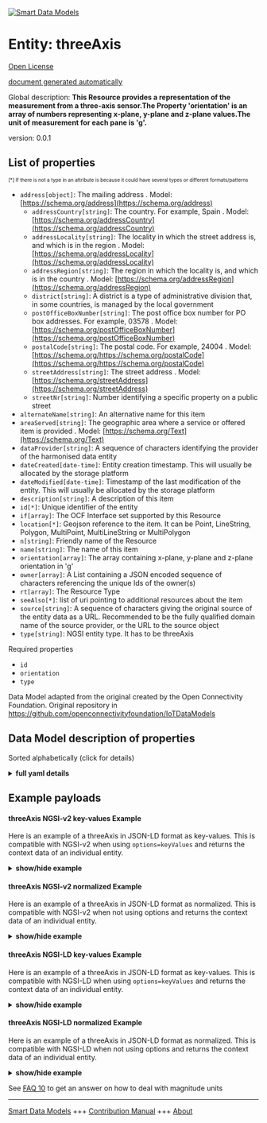 <!-- 10-Header -->  
[![Smart Data Models](https://smartdatamodels.org/wp-content/uploads/2022/01/SmartDataModels_logo.png "Logo")](https://smartdatamodels.org)  
Entity: threeAxis  
=================<!-- /10-Header -->  
<!-- 15-License -->  
[Open License](https://github.com/smart-data-models//dataModel.OCF/blob/master/threeAxis/LICENSE.md)  
[document generated automatically](https://docs.google.com/presentation/d/e/2PACX-1vTs-Ng5dIAwkg91oTTUdt8ua7woBXhPnwavZ0FxgR8BsAI_Ek3C5q97Nd94HS8KhP-r_quD4H0fgyt3/pub?start=false&loop=false&delayms=3000#slide=id.gb715ace035_0_60)  
<!-- /15-License -->  
<!-- 20-Description -->  
Global description: **This Resource provides a representation of the measurement from a three-axis sensor.The Property 'orientation' is an array of numbers representing x-plane, y-plane and z-plane values.The unit of measurement for each pane is 'g'.**  
version: 0.0.1  
<!-- /20-Description -->  
<!-- 30-PropertiesList -->  

## List of properties  

<sup><sub>[*] If there is not a type in an attribute is because it could have several types or different formats/patterns</sub></sup>  
- `address[object]`: The mailing address  . Model: [https://schema.org/address](https://schema.org/address)	- `addressCountry[string]`: The country. For example, Spain  . Model: [https://schema.org/addressCountry](https://schema.org/addressCountry)  
	- `addressLocality[string]`: The locality in which the street address is, and which is in the region  . Model: [https://schema.org/addressLocality](https://schema.org/addressLocality)  
	- `addressRegion[string]`: The region in which the locality is, and which is in the country  . Model: [https://schema.org/addressRegion](https://schema.org/addressRegion)  
	- `district[string]`: A district is a type of administrative division that, in some countries, is managed by the local government    
	- `postOfficeBoxNumber[string]`: The post office box number for PO box addresses. For example, 03578  . Model: [https://schema.org/postOfficeBoxNumber](https://schema.org/postOfficeBoxNumber)  
	- `postalCode[string]`: The postal code. For example, 24004  . Model: [https://schema.org/https://schema.org/postalCode](https://schema.org/https://schema.org/postalCode)  
	- `streetAddress[string]`: The street address  . Model: [https://schema.org/streetAddress](https://schema.org/streetAddress)  
	- `streetNr[string]`: Number identifying a specific property on a public street    
- `alternateName[string]`: An alternative name for this item  - `areaServed[string]`: The geographic area where a service or offered item is provided  . Model: [https://schema.org/Text](https://schema.org/Text)- `dataProvider[string]`: A sequence of characters identifying the provider of the harmonised data entity  - `dateCreated[date-time]`: Entity creation timestamp. This will usually be allocated by the storage platform  - `dateModified[date-time]`: Timestamp of the last modification of the entity. This will usually be allocated by the storage platform  - `description[string]`: A description of this item  - `id[*]`: Unique identifier of the entity  - `if[array]`: The OCF Interface set supported by this Resource  - `location[*]`: Geojson reference to the item. It can be Point, LineString, Polygon, MultiPoint, MultiLineString or MultiPolygon  - `n[string]`: Friendly name of the Resource  - `name[string]`: The name of this item  - `orientation[array]`: The array containing x-plane, y-plane and z-plane orientation in 'g'  - `owner[array]`: A List containing a JSON encoded sequence of characters referencing the unique Ids of the owner(s)  - `rt[array]`: The Resource Type  - `seeAlso[*]`: list of uri pointing to additional resources about the item  - `source[string]`: A sequence of characters giving the original source of the entity data as a URL. Recommended to be the fully qualified domain name of the source provider, or the URL to the source object  - `type[string]`: NGSI entity type. It has to be threeAxis  <!-- /30-PropertiesList -->  
<!-- 35-RequiredProperties -->  
Required properties  
- `id`  - `orientation`  - `type`  <!-- /35-RequiredProperties -->  
<!-- 40-RequiredProperties -->  
Data Model adapted from the original created by the Open Connectivity Foundation. Original repository in https://github.com/openconnectivityfoundation/IoTDataModels  
<!-- /40-RequiredProperties -->  
<!-- 50-DataModelHeader -->  
## Data Model description of properties  
Sorted alphabetically (click for details)  
<!-- /50-DataModelHeader -->  
<!-- 60-ModelYaml -->  
<details><summary><strong>full yaml details</strong></summary>    
```yaml  
threeAxis:    
  description: 'This Resource provides a representation of the measurement from a three-axis sensor.The Property ''orientation'' is an array of numbers representing x-plane, y-plane and z-plane values.The unit of measurement for each pane is ''g''.'    
  properties:    
    address:    
      description: The mailing address    
      properties:    
        addressCountry:    
          description: 'The country. For example, Spain'    
          type: string    
          x-ngsi:    
            model: https://schema.org/addressCountry    
            type: Property    
        addressLocality:    
          description: 'The locality in which the street address is, and which is in the region'    
          type: string    
          x-ngsi:    
            model: https://schema.org/addressLocality    
            type: Property    
        addressRegion:    
          description: 'The region in which the locality is, and which is in the country'    
          type: string    
          x-ngsi:    
            model: https://schema.org/addressRegion    
            type: Property    
        district:    
          description: 'A district is a type of administrative division that, in some countries, is managed by the local government'    
          type: string    
          x-ngsi:    
            type: Property    
        postOfficeBoxNumber:    
          description: 'The post office box number for PO box addresses. For example, 03578'    
          type: string    
          x-ngsi:    
            model: https://schema.org/postOfficeBoxNumber    
            type: Property    
        postalCode:    
          description: 'The postal code. For example, 24004'    
          type: string    
          x-ngsi:    
            model: https://schema.org/https://schema.org/postalCode    
            type: Property    
        streetAddress:    
          description: The street address    
          type: string    
          x-ngsi:    
            model: https://schema.org/streetAddress    
            type: Property    
        streetNr:    
          description: Number identifying a specific property on a public street    
          type: string    
          x-ngsi:    
            type: Property    
      type: object    
      x-ngsi:    
        model: https://schema.org/address    
        type: Property    
    alternateName:    
      description: An alternative name for this item    
      type: string    
      x-ngsi:    
        type: Property    
    areaServed:    
      description: The geographic area where a service or offered item is provided    
      type: string    
      x-ngsi:    
        model: https://schema.org/Text    
        type: Property    
    dataProvider:    
      description: A sequence of characters identifying the provider of the harmonised data entity    
      type: string    
      x-ngsi:    
        type: Property    
    dateCreated:    
      description: Entity creation timestamp. This will usually be allocated by the storage platform    
      format: date-time    
      type: string    
      x-ngsi:    
        type: Property    
    dateModified:    
      description: Timestamp of the last modification of the entity. This will usually be allocated by the storage platform    
      format: date-time    
      type: string    
      x-ngsi:    
        type: Property    
    description:    
      description: A description of this item    
      type: string    
      x-ngsi:    
        type: Property    
    id:    
      anyOf:    
        - description: Identifier format of any NGSI entity    
          maxLength: 256    
          minLength: 1    
          pattern: ^[\w\-\.\{\}\$\+\*\[\]`|~^@!,:\\]+$    
          type: string    
          x-ngsi:    
            type: Property    
        - description: Identifier format of any NGSI entity    
          format: uri    
          type: string    
          x-ngsi:    
            type: Property    
      description: Unique identifier of the entity    
      x-ngsi:    
        type: Property    
    if:    
      description: The OCF Interface set supported by this Resource    
      items:    
        enum:    
          - oic.if.s    
          - oic.if.baseline    
        type: string    
      minItems: 2    
      readOnly: true    
      type: array    
      uniqueItems: true    
      x-ngsi:    
        type: Property    
    location:    
      description: 'Geojson reference to the item. It can be Point, LineString, Polygon, MultiPoint, MultiLineString or MultiPolygon'    
      oneOf:    
        - description: Geojson reference to the item. Point    
          properties:    
            bbox:    
              items:    
                type: number    
              minItems: 4    
              type: array    
            coordinates:    
              items:    
                type: number    
              minItems: 2    
              type: array    
            type:    
              enum:    
                - Point    
              type: string    
          required:    
            - type    
            - coordinates    
          title: GeoJSON Point    
          type: object    
          x-ngsi:    
            type: GeoProperty    
        - description: Geojson reference to the item. LineString    
          properties:    
            bbox:    
              items:    
                type: number    
              minItems: 4    
              type: array    
            coordinates:    
              items:    
                items:    
                  type: number    
                minItems: 2    
                type: array    
              minItems: 2    
              type: array    
            type:    
              enum:    
                - LineString    
              type: string    
          required:    
            - type    
            - coordinates    
          title: GeoJSON LineString    
          type: object    
          x-ngsi:    
            type: GeoProperty    
        - description: Geojson reference to the item. Polygon    
          properties:    
            bbox:    
              items:    
                type: number    
              minItems: 4    
              type: array    
            coordinates:    
              items:    
                items:    
                  items:    
                    type: number    
                  minItems: 2    
                  type: array    
                minItems: 4    
                type: array    
              type: array    
            type:    
              enum:    
                - Polygon    
              type: string    
          required:    
            - type    
            - coordinates    
          title: GeoJSON Polygon    
          type: object    
          x-ngsi:    
            type: GeoProperty    
        - description: Geojson reference to the item. MultiPoint    
          properties:    
            bbox:    
              items:    
                type: number    
              minItems: 4    
              type: array    
            coordinates:    
              items:    
                items:    
                  type: number    
                minItems: 2    
                type: array    
              type: array    
            type:    
              enum:    
                - MultiPoint    
              type: string    
          required:    
            - type    
            - coordinates    
          title: GeoJSON MultiPoint    
          type: object    
          x-ngsi:    
            type: GeoProperty    
        - description: Geojson reference to the item. MultiLineString    
          properties:    
            bbox:    
              items:    
                type: number    
              minItems: 4    
              type: array    
            coordinates:    
              items:    
                items:    
                  items:    
                    type: number    
                  minItems: 2    
                  type: array    
                minItems: 2    
                type: array    
              type: array    
            type:    
              enum:    
                - MultiLineString    
              type: string    
          required:    
            - type    
            - coordinates    
          title: GeoJSON MultiLineString    
          type: object    
          x-ngsi:    
            type: GeoProperty    
        - description: Geojson reference to the item. MultiLineString    
          properties:    
            bbox:    
              items:    
                type: number    
              minItems: 4    
              type: array    
            coordinates:    
              items:    
                items:    
                  items:    
                    items:    
                      type: number    
                    minItems: 2    
                    type: array    
                  minItems: 4    
                  type: array    
                type: array    
              type: array    
            type:    
              enum:    
                - MultiPolygon    
              type: string    
          required:    
            - type    
            - coordinates    
          title: GeoJSON MultiPolygon    
          type: object    
          x-ngsi:    
            type: GeoProperty    
      x-ngsi:    
        type: GeoProperty    
    n:    
      description: Friendly name of the Resource    
      maxLength: 64    
      readOnly: true    
      type: string    
      x-ngsi:    
        type: Property    
    name:    
      description: The name of this item    
      type: string    
      x-ngsi:    
        type: Property    
    orientation:    
      description: 'The array containing x-plane, y-plane and z-plane orientation in ''g'''    
      items:    
        type: number    
      maxItems: 3    
      minItems: 3    
      readOnly: true    
      type: array    
      x-ngsi:    
        type: Property    
    owner:    
      description: A List containing a JSON encoded sequence of characters referencing the unique Ids of the owner(s)    
      items:    
        anyOf:    
          - description: Identifier format of any NGSI entity    
            maxLength: 256    
            minLength: 1    
            pattern: ^[\w\-\.\{\}\$\+\*\[\]`|~^@!,:\\]+$    
            type: string    
            x-ngsi:    
              type: Property    
          - description: Identifier format of any NGSI entity    
            format: uri    
            type: string    
            x-ngsi:    
              type: Property    
        description: Unique identifier of the entity    
        x-ngsi:    
          type: Property    
      type: array    
      x-ngsi:    
        type: Property    
    rt:    
      description: The Resource Type    
      items:    
        enum:    
          - oic.r.sensor.threeaxis    
        maxLength: 64    
        type: string    
      minItems: 1    
      readOnly: true    
      type: array    
      uniqueItems: true    
      x-ngsi:    
        type: Property    
    seeAlso:    
      description: list of uri pointing to additional resources about the item    
      oneOf:    
        - items:    
            format: uri    
            type: string    
          minItems: 1    
          type: array    
        - format: uri    
          type: string    
      x-ngsi:    
        type: Property    
    source:    
      description: 'A sequence of characters giving the original source of the entity data as a URL. Recommended to be the fully qualified domain name of the source provider, or the URL to the source object'    
      type: string    
      x-ngsi:    
        type: Property    
    type:    
      description: NGSI entity type. It has to be threeAxis    
      enum:    
        - threeAxis    
      type: string    
      x-ngsi:    
        type: Property    
  required:    
    - orientation    
    - id    
    - type    
  type: object    
  x-derived-from: https://raw.githubusercontent.com/openconnectivityfoundation/IoTDataModels/master/ThreeAxisResURI.swagger.json    
  x-disclaimer: 'Redistribution and use in source and binary forms, with or without modification, are permitted  provided that the license conditions are met. Copyleft (c) 2022 Contributors to Smart Data Models Program'    
  x-license-url: https://github.com/smart-data-models/dataModel.OCF/blob/master/threeAxis/LICENSE.md    
  x-model-schema: https://smart-data-models.github.io/dataModel.OCF/threeAxis/schema.json    
  x-model-tags: OCF    
  x-version: 0.0.1    
```  
</details>    
<!-- /60-ModelYaml -->  
<!-- 70-MiddleNotes -->  
<!-- /70-MiddleNotes -->  
<!-- 80-Examples -->  
## Example payloads    
#### threeAxis NGSI-v2 key-values Example    
Here is an example of a threeAxis in JSON-LD format as key-values. This is compatible with NGSI-v2 when  using `options=keyValues` and returns the context data of an individual entity.  
<details><summary><strong>show/hide example</strong></summary>    
```json  
{  
    "id": "urn:ngsi-ld:threeAxis:id:QZPT:75196263",  
    "dateCreated": "1983-10-24T19:51:05Z",  
    "dateModified": "2004-08-04T06:17:20Z",  
    "source": "Course debate he decade yeah not. Themselves remain much food way drop. Easy couple person ",  
    "name": "Network Mr soon thousand figure town. Stuff explain evidence but picture site wear force. Experience enough nation star.",  
    "alternateName": "Always with magazine safe assume. Identify top more. Might describe leader current stre",  
    "description": "Past analysis stock. Form top them choice day.",  
    "dataProvider": "Left project type air interview. Physical spend measure friend.",  
    "owner": [  
        "urn:ngsi-ld:threeAxis:items:CTYU:51884285",  
        "urn:ngsi-ld:threeAxis:items:OSFS:08678990"  
    ],  
    "seeAlso": [  
        "urn:ngsi-ld:threeAxis:items:XJKL:03106181"  
    ],  
    "location": {  
        "type": "Point",  
        "coordinates": [  
            -42.3517035,  
            6.360951  
        ]  
    },  
    "address": {  
        "streetAddress": "Central blood budget. Give fly stage expect minute these sister.",  
        "addressLocality": "Big commercial to act full across cost. Player bank will set. The see protect can argue maintain.",  
        "addressRegion": "Performance perform just. Next evening increase sort instead project even certain.",  
        "addressCountry": "Issue feel without bed yes travel head impact. On student result which. Design strong kin",  
        "postalCode": "If big bar challenge hear. Economic expect production month in board.",  
        "postOfficeBoxNumber": "Job control su",  
        "streetNr": "Chance might seem ",  
        "district": "Care center kid quality fact shake its."  
    },  
    "areaServed": "Article few pattern stand agree mean beyond. Meeting rate her where. Resp",  
    "rt": [  
        "oic.r.sensor.threeaxis"  
    ],  
    "orientation": [  
        965.7,  
        13.4,  
        82.1  
    ],  
    "n": "Build force community group total trip ready. ",  
    "if": [  
        "oic.if.s",  
        "oic.if.baseline"  
    ],  
    "type": "threeAxis"  
}  
```  
</details>  
#### threeAxis NGSI-v2 normalized Example    
Here is an example of a threeAxis in JSON-LD format as normalized. This is compatible with NGSI-v2 when not using options and returns the context data of an individual entity.  
<details><summary><strong>show/hide example</strong></summary>    
```json  
{  
    "id": "urn:ngsi-ld:threeAxis:id:QZPT:75196263",  
    "dateCreated": {  
        "type": "DateTime",  
        "value": "1983-10-24T19:51:05Z"  
    },  
    "dateModified": {  
        "type": "DateTime",  
        "value": "2004-08-04T06:17:20Z"  
    },  
    "source": {  
        "type": "Text",  
        "value": "Course debate he decade yeah not. Themselves remain much food way drop. Easy couple person "  
    },  
    "name": {  
        "type": "Text",  
        "value": "Network Mr soon thousand figure town. Stuff explain evidence but picture site wear force. Experience enough nation star."  
    },  
    "alternateName": {  
        "type": "Text",  
        "value": "Always with magazine safe assume. Identify top more. Might describe leader current stre"  
    },  
    "description": {  
        "type": "Text",  
        "value": "Past analysis stock. Form top them choice day."  
    },  
    "dataProvider": {  
        "type": "Text",  
        "value": "Left project type air interview. Physical spend measure friend."  
    },  
    "owner": {  
        "type": "StructuredValue",  
        "value": [  
            "urn:ngsi-ld:threeAxis:items:CTYU:51884285",  
            "urn:ngsi-ld:threeAxis:items:OSFS:08678990"  
        ]  
    },  
    "seeAlso": {  
        "type": "StructuredValue",  
        "value": [  
            "urn:ngsi-ld:threeAxis:items:XJKL:03106181"  
        ]  
    },  
    "location": {  
        "type": "geo:json",  
        "value": {  
            "type": "Point",  
            "coordinates": [  
                -42.3517035,  
                6.360951  
            ]  
        }  
    },  
    "address": {  
        "type": "StructuredValue",  
        "value": {  
            "streetAddress": "Central blood budget. Give fly stage expect minute these sister.",  
            "addressLocality": "Big commercial to act full across cost. Player bank will set. The see protect can argue maintain.",  
            "addressRegion": "Performance perform just. Next evening increase sort instead project even certain.",  
            "addressCountry": "Issue feel without bed yes travel head impact. On student result which. Design strong kin",  
            "postalCode": "If big bar challenge hear. Economic expect production month in board.",  
            "postOfficeBoxNumber": "Job control su",  
            "streetNr": "Chance might seem ",  
            "district": "Care center kid quality fact shake its."  
        }  
    },  
    "areaServed": {  
        "type": "Text",  
        "value": "Article few pattern stand agree mean beyond. Meeting rate her where. Resp"  
    },  
    "rt": {  
        "type": "StructuredValue",  
        "value": [  
            "oic.r.sensor.threeaxis"  
        ]  
    },  
    "orientation": {  
        "type": "StructuredValue",  
        "value": [  
            965.7,  
            13.4,  
            82.1  
        ]  
    },  
    "n": {  
        "type": "Text",  
        "value": "Build force community group total trip ready. "  
    },  
    "if": {  
        "type": "StructuredValue",  
        "value": [  
            "oic.if.s",  
            "oic.if.baseline"  
        ]  
    },  
    "type": "threeAxis"  
}  
```  
</details>  
#### threeAxis NGSI-LD key-values Example    
Here is an example of a threeAxis in JSON-LD format as key-values. This is compatible with NGSI-LD when  using `options=keyValues` and returns the context data of an individual entity.  
<details><summary><strong>show/hide example</strong></summary>    
```json  
{  
    "id": "urn:ngsi-ld:threeAxis:id:QZPT:75196263",  
    "dateCreated": "1983-10-24T19:51:05Z",  
    "dateModified": "2004-08-04T06:17:20Z",  
    "source": "Course debate he decade yeah not. Themselves remain much food way drop. Easy couple person ",  
    "name": "Network Mr soon thousand figure town. Stuff explain evidence but picture site wear force. Experience enough nation star.",  
    "alternateName": "Always with magazine safe assume. Identify top more. Might describe leader current stre",  
    "description": "Past analysis stock. Form top them choice day.",  
    "dataProvider": "Left project type air interview. Physical spend measure friend.",  
    "owner": [  
        "urn:ngsi-ld:threeAxis:items:CTYU:51884285",  
        "urn:ngsi-ld:threeAxis:items:OSFS:08678990"  
    ],  
    "seeAlso": [  
        "urn:ngsi-ld:threeAxis:items:XJKL:03106181"  
    ],  
    "location": {  
        "type": "Point",  
        "coordinates": [  
            -42.3517035,  
            6.360951  
        ]  
    },  
    "address": {  
        "streetAddress": "Central blood budget. Give fly stage expect minute these sister.",  
        "addressLocality": "Big commercial to act full across cost. Player bank will set. The see protect can argue maintain.",  
        "addressRegion": "Performance perform just. Next evening increase sort instead project even certain.",  
        "addressCountry": "Issue feel without bed yes travel head impact. On student result which. Design strong kin",  
        "postalCode": "If big bar challenge hear. Economic expect production month in board.",  
        "postOfficeBoxNumber": "Job control su",  
        "streetNr": "Chance might seem ",  
        "district": "Care center kid quality fact shake its."  
    },  
    "areaServed": "Article few pattern stand agree mean beyond. Meeting rate her where. Resp",  
    "rt": [  
        "oic.r.sensor.threeaxis"  
    ],  
    "orientation": [  
        965.7,  
        13.4,  
        82.1  
    ],  
    "n": "Build force community group total trip ready. ",  
    "if": [  
        "oic.if.s",  
        "oic.if.baseline"  
    ],  
    "type": "threeAxis",  
    "@context": [  
        "https://smartdatamodels.org/context.jsonld"  
    ]  
}  
```  
</details>  
#### threeAxis NGSI-LD normalized Example    
Here is an example of a threeAxis in JSON-LD format as normalized. This is compatible with NGSI-LD when not using options and returns the context data of an individual entity.  
<details><summary><strong>show/hide example</strong></summary>    
```json  
{  
    "id": "urn:ngsi-ld:threeAxis:id:QZPT:75196263",  
    "dateCreated": {  
        "type": "Property",  
        "value": {  
            "@type": "DateTime",  
            "@value": "1983-10-24T19:51:05Z"  
        }  
    },  
    "dateModified": {  
        "type": "Property",  
        "value": {  
            "@type": "DateTime",  
            "@value": "2004-08-04T06:17:20Z"  
        }  
    },  
    "source": {  
        "type": "Property",  
        "value": "Course debate he decade yeah not. Themselves remain much food way drop. Easy couple person "  
    },  
    "name": {  
        "type": "Property",  
        "value": "Network Mr soon thousand figure town. Stuff explain evidence but picture site wear force. Experience enough nation star."  
    },  
    "alternateName": {  
        "type": "Property",  
        "value": "Always with magazine safe assume. Identify top more. Might describe leader current stre"  
    },  
    "description": {  
        "type": "Property",  
        "value": "Past analysis stock. Form top them choice day."  
    },  
    "dataProvider": {  
        "type": "Property",  
        "value": "Left project type air interview. Physical spend measure friend."  
    },  
    "owner": {  
        "type": "Property",  
        "value": [  
            "urn:ngsi-ld:threeAxis:items:CTYU:51884285",  
            "urn:ngsi-ld:threeAxis:items:OSFS:08678990"  
        ]  
    },  
    "seeAlso": {  
        "type": "Property",  
        "value": [  
            "urn:ngsi-ld:threeAxis:items:XJKL:03106181"  
        ]  
    },  
    "location": {  
        "type": "GeoProperty",  
        "value": {  
            "type": "Point",  
            "coordinates": [  
                -42.3517035,  
                6.360951  
            ]  
        }  
    },  
    "address": {  
        "type": "Property",  
        "value": {  
            "streetAddress": "Central blood budget. Give fly stage expect minute these sister.",  
            "addressLocality": "Big commercial to act full across cost. Player bank will set. The see protect can argue maintain.",  
            "addressRegion": "Performance perform just. Next evening increase sort instead project even certain.",  
            "addressCountry": "Issue feel without bed yes travel head impact. On student result which. Design strong kin",  
            "postalCode": "If big bar challenge hear. Economic expect production month in board.",  
            "postOfficeBoxNumber": "Job control su",  
            "streetNr": "Chance might seem ",  
            "district": "Care center kid quality fact shake its."  
        }  
    },  
    "areaServed": {  
        "type": "Property",  
        "value": "Article few pattern stand agree mean beyond. Meeting rate her where. Resp"  
    },  
    "rt": {  
        "type": "Property",  
        "value": [  
            "oic.r.sensor.threeaxis"  
        ]  
    },  
    "orientation": {  
        "type": "Property",  
        "value": [  
            965.7,  
            13.4,  
            82.1  
        ]  
    },  
    "n": {  
        "type": "Property",  
        "value": "Build force community group total trip ready. "  
    },  
    "if": {  
        "type": "Property",  
        "value": [  
            "oic.if.s",  
            "oic.if.baseline"  
        ]  
    },  
    "type": "threeAxis",  
    "@context": [  
        "https://smartdatamodels.org/context.jsonld"  
    ]  
}  
```  
</details><!-- /80-Examples -->  
<!-- 90-FooterNotes -->  
<!-- /90-FooterNotes -->  
<!-- 95-Units -->  
See [FAQ 10](https://smartdatamodels.org/index.php/faqs/) to get an answer on how to deal with magnitude units  
<!-- /95-Units -->  
<!-- 97-LastFooter -->  
---  
[Smart Data Models](https://smartdatamodels.org) +++ [Contribution Manual](https://bit.ly/contribution_manual) +++ [About](https://bit.ly/Introduction_SDM)<!-- /97-LastFooter -->  
